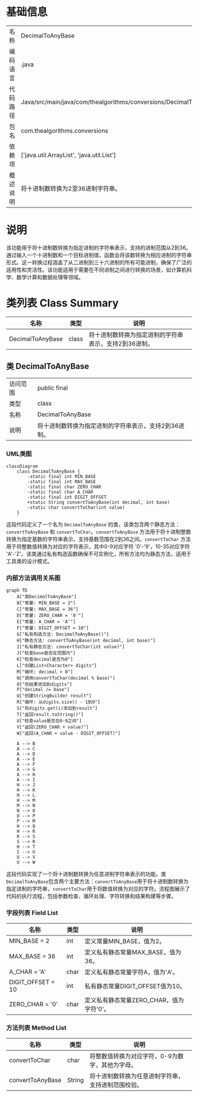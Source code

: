 # 基础信息

|      |      |
|------|------|
| 名称 | DecimalToAnyBase |
| 编码语言 | .java |
| 代码路径 | Java/src/main/java/com/thealgorithms/conversions/DecimalToAnyBase.java |
| 包名 | com.thealgorithms.conversions |
| 依赖项 | ['java.util.ArrayList', 'java.util.List'] |
| 概述说明 | 将十进制数转换为2至36进制字符串。 |

# 说明

该功能用于将十进制数转换为指定进制的字符串表示，支持的进制范围从2到36。通过输入一个十进制数和一个目标进制值，函数会将该数转换为相应进制的字符串形式。这一转换过程涵盖了从二进制到三十六进制的所有可能进制，确保了广泛的适用性和灵活性。该功能适用于需要在不同进制之间进行转换的场景，如计算机科学、数学计算和数据处理等领域。

# 类列表 Class Summary

| 名称   | 类型  | 说明 |
|-------|------|-------------|
| DecimalToAnyBase | class | 将十进制数转换为指定进制的字符串表示，支持2到36进制。 |



## 类 DecimalToAnyBase

|      |      |
|------|------|
| 访问范围 | public final |
| 类型 | class |
| 名称 | DecimalToAnyBase |
| 说明 | 将十进制数转换为指定进制的字符串表示，支持2到36进制。 |


### UML类图

```mermaid
classDiagram
    class DecimalToAnyBase {
        -static final int MIN_BASE
        -static final int MAX_BASE
        -static final char ZERO_CHAR
        -static final char A_CHAR
        -static final int DIGIT_OFFSET
        +static String convertToAnyBase(int decimal, int base)
        -static char convertToChar(int value)
    }
```

这段代码定义了一个名为 `DecimalToAnyBase` 的类，该类包含两个静态方法：`convertToAnyBase` 和 `convertToChar`。`convertToAnyBase` 方法用于将十进制整数转换为指定基数的字符串表示，支持基数范围在2到36之间。`convertToChar` 方法用于将整数值转换为对应的字符表示，其中0-9对应字符 '0'-'9'，10-35对应字符 'A'-'Z'。该类通过私有构造函数确保不可实例化，所有方法均为静态方法，适用于工具类的设计模式。


### 内部方法调用关系图

```mermaid
graph TD
    A["类DecimalToAnyBase"]
    B["常量: MIN_BASE = 2"]
    C["常量: MAX_BASE = 36"]
    D["常量: ZERO_CHAR = '0'"]
    E["常量: A_CHAR = 'A'"]
    F["常量: DIGIT_OFFSET = 10"]
    G["私有构造方法: DecimalToAnyBase()"]
    H["静态方法: convertToAnyBase(int decimal, int base)"]
    I["私有静态方法: convertToChar(int value)"]
    J["检查base是否在范围内"]
    K["检查decimal是否为0"]
    L["创建List<Character> digits"]
    M["循环: decimal > 0"]
    N["调用convertToChar(decimal % base)"]
    O["将结果添加到digits"]
    P["decimal /= base"]
    Q["创建StringBuilder result"]
    R["循环: 从digits.size() - 1到0"]
    S["将digits.get(i)添加到result"]
    T["返回result.toString()"]
    U["检查value是否在0-9之间"]
    V["返回(ZERO_CHAR + value)"]
    W["返回(A_CHAR + value - DIGIT_OFFSET)"]

    A --> B
    A --> C
    A --> D
    A --> E
    A --> F
    A --> G
    A --> H
    A --> I
    H --> J
    H --> K
    H --> L
    H --> M
    M --> N
    N --> O
    O --> P
    P --> M
    H --> Q
    H --> R
    R --> S
    S --> R
    H --> T
    I --> U
    U --> V
    U --> W
```

这段代码实现了一个将十进制数转换为任意进制字符串表示的功能。类`DecimalToAnyBase`包含两个主要方法：`convertToAnyBase`用于将十进制数转换为指定进制的字符串，`convertToChar`用于将数值转换为对应的字符。流程图展示了代码的执行流程，包括参数检查、循环处理、字符转换和结果构建等步骤。

### 字段列表 Field List

| 名称  | 类型  | 说明 |
|-------|-------|------|
| MIN_BASE = 2 | int | 定义常量MIN_BASE，值为2。 |
| MAX_BASE = 36 | int | 定义私有静态常量MAX_BASE，值为36。 |
| A_CHAR = 'A' | char | 定义私有静态常量字符A，值为'A'。 |
| DIGIT_OFFSET = 10 | int | 私有静态常量DIGIT_OFFSET值为10。 |
| ZERO_CHAR = '0' | char | 定义私有静态常量ZERO_CHAR，值为字符'0'。 |

### 方法列表 Method List

| 名称  | 类型  | 说明 |
|-------|-------|------|
| convertToChar | char | 将整数值转换为对应字符，0-9为数字，其他为字母。 |
| convertToAnyBase | String | 将十进制数转换为任意进制字符串，支持进制范围校验。 |




